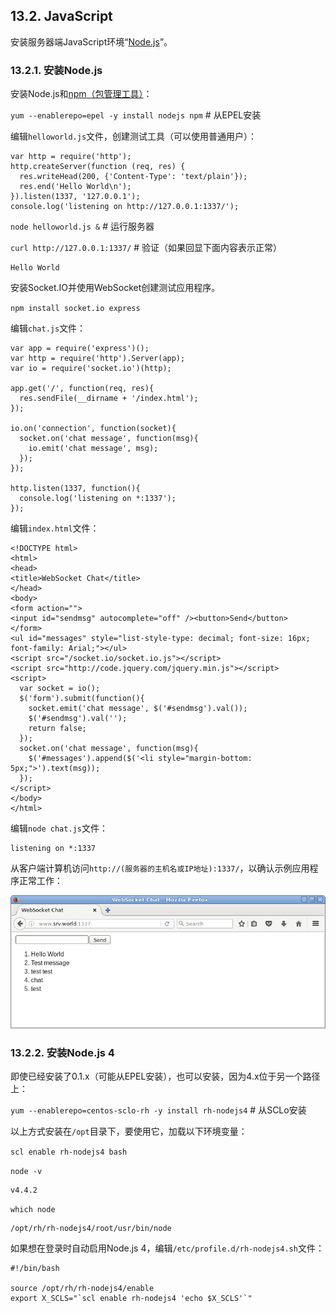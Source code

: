 ## 13.2. JavaScript

安装服务器端JavaScript环境“[Node.js](https://nodejs.org/en/)”。

### 13.2.1. 安装Node.js

安装Node.js和[npm（包管理工具）](https://www.npmjs.com/)：

`yum --enablerepo=epel -y install nodejs npm` # 从EPEL安装

编辑`helloworld.js`文件，创建测试工具（可以使用普通用户）：

```
var http = require('http');
http.createServer(function (req, res) {
  res.writeHead(200, {'Content-Type': 'text/plain'});
  res.end('Hello World\n');
}).listen(1337, '127.0.0.1');
console.log('listening on http://127.0.0.1:1337/');
```

`node helloworld.js &` # 运行服务器

`curl http://127.0.0.1:1337/` # 验证（如果回显下面内容表示正常）

```
Hello World
```

安装Socket.IO并使用WebSocket创建测试应用程序。

`npm install socket.io express`

编辑`chat.js`文件：

```
var app = require('express')();
var http = require('http').Server(app);
var io = require('socket.io')(http);

app.get('/', function(req, res){
  res.sendFile(__dirname + '/index.html');
});

io.on('connection', function(socket){
  socket.on('chat message', function(msg){
    io.emit('chat message', msg);
  });
});

http.listen(1337, function(){
  console.log('listening on *:1337');
});
```

编辑`index.html`文件：

```
<!DOCTYPE html>
<html>
<head>
<title>WebSocket Chat</title>
</head>
<body>
<form action="">
<input id="sendmsg" autocomplete="off" /><button>Send</button>
</form>
<ul id="messages" style="list-style-type: decimal; font-size: 16px; font-family: Arial;"></ul>
<script src="/socket.io/socket.io.js"></script>
<script src="http://code.jquery.com/jquery.min.js"></script>
<script>
  var socket = io();
  $('form').submit(function(){
    socket.emit('chat message', $('#sendmsg').val());
    $('#sendmsg').val('');
    return false;
  });
  socket.on('chat message', function(msg){
    $('#messages').append($('<li style="margin-bottom: 5px;">').text(msg));
  });
</script>
</body>
</html>
```

编辑`node chat.js`文件：

```
listening on *:1337
```

从客户端计算机访问`http://(服务器的主机名或IP地址):1337/`，以确认示例应用程序正常工作：

![javascript-nodejs](../Contents/javascript-nodejs.png)

### 13.2.2. 安装Node.js 4

即使已经安装了0.1.x（可能从EPEL安装），也可以安装，因为4.x位于另一个路径上：

`yum --enablerepo=centos-sclo-rh -y install rh-nodejs4` # 从SCLo安装

以上方式安装在`/opt`目录下，要使用它，加载以下环境变量：

`scl enable rh-nodejs4 bash`

`node -v`

```
v4.4.2
```

`which node`

```
/opt/rh/rh-nodejs4/root/usr/bin/node
```

如果想在登录时自动启用Node.js 4，编辑`/etc/profile.d/rh-nodejs4.sh`文件：

```
#!/bin/bash

source /opt/rh/rh-nodejs4/enable
export X_SCLS="`scl enable rh-nodejs4 'echo $X_SCLS'`"
```
